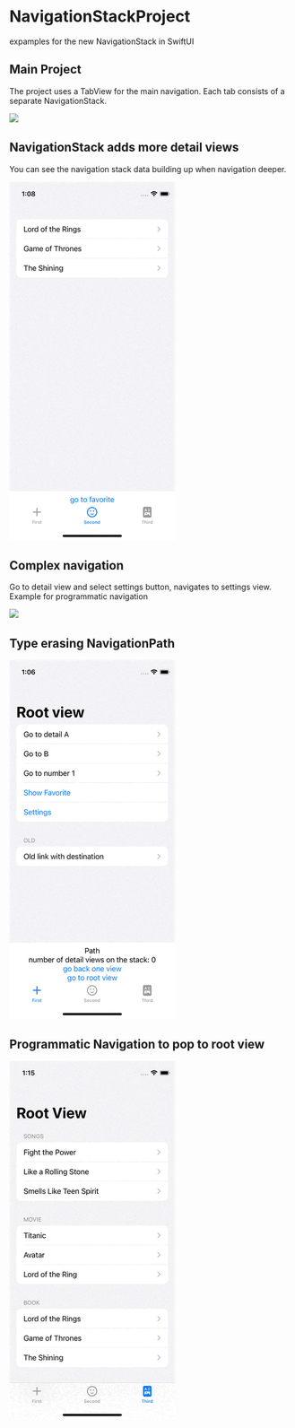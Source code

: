 # NavigationStackProject
expamples for the new NavigationStack in SwiftUI

## Main Project
The project uses a TabView for the main navigation. Each tab consists of a separate NavigationStack.

![](simulator_screenshot_9A0B5380-C6DB-4D32-83A3-9107D0D91838.png)

## NavigationStack adds more detail views
You can see the navigation stack data building up when navigation deeper.

![](images/customtype.gif)

## Complex navigation

Go to detail view and select settings button, navigates to settings view.
Example for programmatic navigation

![](images/complexexample.gif)
    
## Type erasing NavigationPath

![](images/navigationpath.gif)
      
## Programmatic Navigation to pop to root view

![](images/poptoroot.gif)

